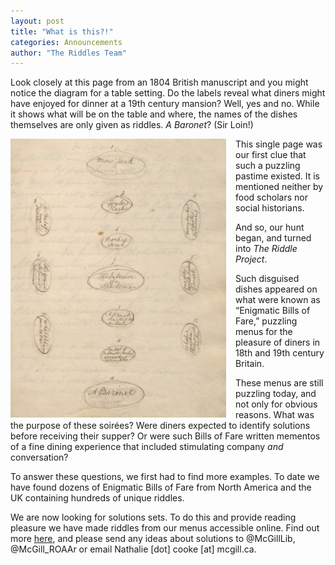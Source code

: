 ```yaml
---
layout: post
title: "What is this?!"
categories: Announcements
author: "The Riddles Team"
---
```


Look closely at this page from an 1804 British manuscript and you might notice the diagram for a table setting. Do the labels reveal what diners might have enjoyed for dinner at a 19th century mansion? Well, yes and no. While it shows what will be on the table and where, the names of the dishes themselves are only given as riddles. *A Baronet*? (Sir Loin!) 

<div>
    <img src = "/assets/images/intro.png"
        alt = "nomenclature"
        style = "width: 345px; float:left; padding-right: 15px">
</div>

This single page was our first clue that such a puzzling pastime existed. It is mentioned neither by food scholars nor social historians. 

And so, our hunt began, and turned into *The Riddle Project*. 

Such disguised dishes appeared on what were known as “Enigmatic Bills of Fare,” puzzling menus for the pleasure of diners in 18th and 19th century Britain. 

These menus are still puzzling today, and not only for obvious reasons. What was the purpose of these soirées? Were diners expected to identify solutions before receiving their supper? Or were such Bills of Fare written mementos of a fine dining experience that included stimulating company *and* conversation?

To answer these questions, we first had to find more examples. To date we have found dozens of Enigmatic Bills of Fare from North America and the UK containing hundreds of unique riddles. 

We are now looking for solutions sets. To do this and provide reading pleasure we have made riddles from our menus accessible online. Find out more [here](https://riddleproject.github.io/), and please send any ideas about solutions to @McGillLib,  @McGill_ROAAr or email Nathalie [dot] cooke [at] mcgill.ca. 
